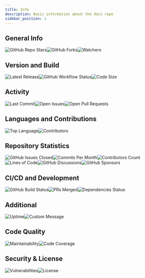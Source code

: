 ```yaml
---
title: Info
description: Basic information about the docs repo
sidebar_position: 1
---
```


## General Info

![GitHub Repo Stars](https://img.shields.io/github/stars/devvyyxyz/docs?style=social)![GitHub Forks](https://img.shields.io/github/forks/devvyyxyz/docs?style=social)![Watchers](https://img.shields.io/github/watchers/devvyyxyz/docs?style=social)

## Version and Build

![Latest Release](https://img.shields.io/github/v/release/devvyyxyz/docs?include_prereleases)![GitHub Workflow Status](https://img.shields.io/github/actions/workflow/status/devvyyxyz/docs/release.yml?branch=main)![Code Size](https://img.shields.io/github/languages/code-size/devvyyxyz/docs)

## Activity

![Last Commit](https://img.shields.io/github/last-commit/devvyyxyz/docs)![Open Issues](https://img.shields.io/github/issues/devvyyxyz/docs)![Open Pull Requests](https://img.shields.io/github/issues-pr/devvyyxyz/docs)

## Languages and Contributions

![Top Language](https://img.shields.io/github/languages/top/devvyyxyz/docs)![Contributors](https://img.shields.io/github/contributors/devvyyxyz/docs)

## Repository Statistics

![GitHub Issues Closed](https://img.shields.io/github/issues-closed/devvyyxyz/docs)![Commits Per Month](https://img.shields.io/github/commit-activity/m/devvyyxyz/docs)![Contributors Count](https://img.shields.io/github/contributors-anon/devvyyxyz/docs)![Lines of Code](https://img.shields.io/tokei/lines/github/devvyyxyz/docs)![GitHub Discussions](https://img.shields.io/github/discussions/devvyyxyz/docs)![GitHub Sponsors](https://img.shields.io/github/sponsors/devvyyxyz)

## CI/CD and Development

![GitHub Build Status](https://img.shields.io/github/workflow/status/devvyyxyz/docs/CI/main)![PRs Merged](https://img.shields.io/github/issues-pr-closed/devvyyxyz/docs)![Dependencies Status](https://img.shields.io/librariesio/github/devvyyxyz/docs)

## Additional

![Uptime](https://img.shields.io/website?url=https%3A%2F%2Fgithub.com%2Fdevvyyxyz%2Fdocs)![Custom Message](https://img.shields.io/badge/Powered%20By-GitHub%20Actions-blue)

## Code Quality

![Maintainability](https://img.shields.io/codeclimate/maintainability/devvyyxyz/docs)![Code Coverage](https://img.shields.io/codecov/c/github/devvyyxyz/docs)

## Security & License

![Vulnerabilities](https://img.shields.io/snyk/vulnerabilities/github/devvyyxyz/docs)![License](https://img.shields.io/github/license/devvyyxyz/docs)